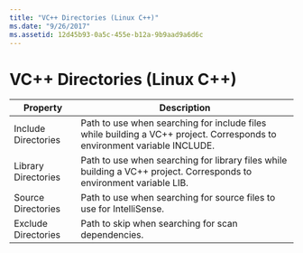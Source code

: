 ```yaml
---
title: "VC++ Directories (Linux C++)"
ms.date: "9/26/2017"
ms.assetid: 12d45b93-0a5c-455e-b12a-9b9aad9a6d6c
---
```

# VC++ Directories (Linux C++)

Property | Description
--- | ---
Include Directories | Path to use when searching for include files while building a VC++ project.  Corresponds to environment variable INCLUDE.
Library Directories | Path to use when searching for library files while building a VC++ project.  Corresponds to environment variable LIB.
Source Directories | Path to use when searching for source files to use for IntelliSense.
Exclude Directories | Path to skip when searching for scan dependencies.
